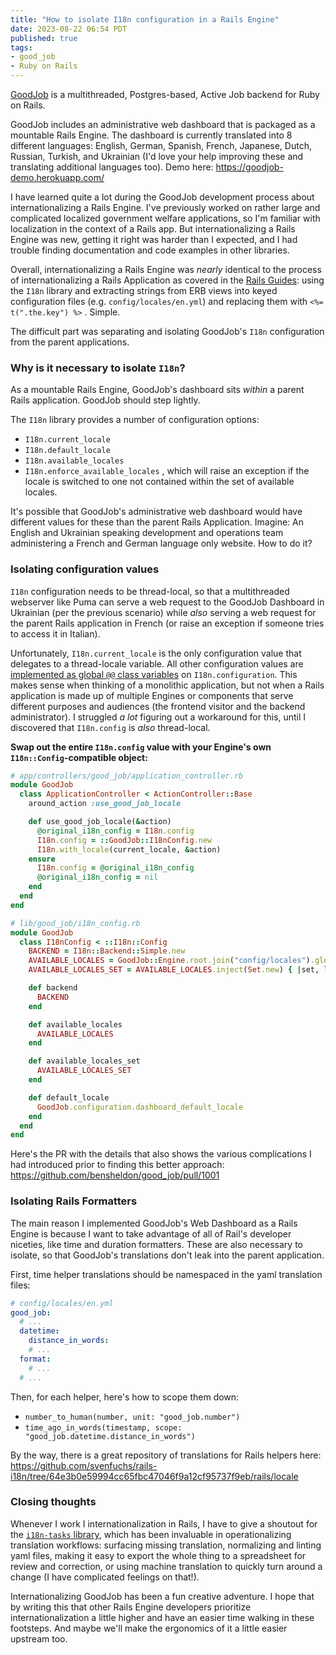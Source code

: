 ```yaml
---
title: "How to isolate I18n configuration in a Rails Engine"
date: 2023-08-22 06:54 PDT
published: true
tags:
- good_job
- Ruby on Rails
---
```


[GoodJob](https://github.com/bensheldon/good_job) is a multithreaded, Postgres-based, Active Job backend for Ruby on Rails.

GoodJob includes an administrative web dashboard that is packaged as a mountable Rails Engine. The dashboard is currently translated into 8 different languages: English, German, Spanish, French, Japanese, Dutch, Russian, Turkish, and Ukrainian (I'd love your help improving these and translating additional languages too). Demo here: https://goodjob-demo.herokuapp.com/

I have learned quite a lot during the GoodJob development process about internationalizing a Rails Engine. I've previously worked on rather large and complicated localized government welfare applications, so I'm familiar with localization in the context of a Rails app. But internationalizing a Rails Engine was new, getting it right was harder than I expected, and I had trouble finding documentation and code examples in other libraries.

Overall, internationalizing a Rails Engine was _nearly_ identical to the process of internationalizing a Rails Application as covered in the [Rails Guides](https://guides.rubyonrails.org/i18n.html): using the `I18n` library and extracting strings from ERB views into keyed configuration files (e.g. `config/locales/en.yml`) and replacing them with `<%= t(".the.key") %>` . Simple.

The difficult part was separating and isolating GoodJob's `I18n` configuration from the parent applications.

### Why is it necessary to isolate `I18n`?

As a mountable Rails Engine, GoodJob's dashboard sits _within_ a parent Rails application. GoodJob should step lightly. 

The `I18n` library provides a number of configuration options:

- `I18n.current_locale`
- `I18n.default_locale`
- `I18n.available_locales`
- `I18n.enforce_available_locales` , which will raise an exception if the locale is switched to one not contained within the set of available locales. 

It's possible that GoodJob's administrative web dashboard would have different values for these than the parent Rails Application. Imagine: An English and Ukrainian speaking development and operations team administering a French and German language only website. How to do it?

### Isolating configuration values

`I18n` configuration needs to be thread-local, so that a multithreaded webserver like Puma can serve a web request to the GoodJob Dashboard in Ukrainian (per the previous scenario) while _also_ serving a web request for the parent Rails application in French (or raise an exception if someone tries to access it in Italian). 

Unfortunately,  `I18n.current_locale` is the only configuration value that delegates to a thread-locale variable. All other configuration values are [implemented as global `@@` class variables](https://github.com/ruby-i18n/i18n/blob/7cf09474b77fd41e65d979134b0525f67cf371b0/lib/i18n/config.rb#L58) on `I18n.configuration`. This makes sense when thinking of a monolithic application, but not when a Rails application is made up of multiple Engines or components that serve different purposes and audiences (the frontend visitor and the backend administrator). I struggled _a lot_ figuring out a workaround for this, until I discovered that `I18n.config` is _also_ thread-local.

**Swap out the entire `I18n.config`  value with your Engine's own `I18n::Config`-compatible object:**

```ruby
# app/controllers/good_job/application_controller.rb
module GoodJob
  class ApplicationController < ActionController::Base
    around_action :use_good_job_locale

    def use_good_job_locale(&action)
      @original_i18n_config = I18n.config
      I18n.config = ::GoodJob::I18nConfig.new
      I18n.with_locale(current_locale, &action)
    ensure
      I18n.config = @original_i18n_config
      @original_i18n_config = nil
    end
  end
end

# lib/good_job/i18n_config.rb
module GoodJob
  class I18nConfig < ::I18n::Config
    BACKEND = I18n::Backend::Simple.new
    AVAILABLE_LOCALES = GoodJob::Engine.root.join("config/locales").glob("*.yml").map { |path| File.basename(path, ".yml").to_sym }.uniq
    AVAILABLE_LOCALES_SET = AVAILABLE_LOCALES.inject(Set.new) { |set, locale| set << locale.to_s << locale.to_sym }

    def backend
      BACKEND
    end

    def available_locales
      AVAILABLE_LOCALES
    end

    def available_locales_set
      AVAILABLE_LOCALES_SET
    end

    def default_locale
      GoodJob.configuration.dashboard_default_locale
    end
  end
end
```

Here's the PR with the details that also shows the various complications I had introduced prior to finding this better approach: https://github.com/bensheldon/good_job/pull/1001

### Isolating Rails Formatters

The main reason I implemented GoodJob's Web Dashboard as a Rails Engine is because I want to take advantage of all of Rail's developer niceties, like time and duration formatters. These are also necessary to isolate, so that GoodJob's translations don't leak into the parent application.

First, time helper translations should be namespaced in the yaml translation files:

```yaml
# config/locales/en.yml
good_job: 
  # ...
  datetime:
    distance_in_words:
    # ...
  format: 
    # ...
  # ...
```

Then, for each helper, here's how to scope them down:

- `number_to_human(number, unit: "good_job.number")`
- `time_ago_in_words(timestamp, scope: "good_job.datetime.distance_in_words")`

By the way, there is a great repository of translations for Rails helpers here: https://github.com/svenfuchs/rails-i18n/tree/64e3b0e59994cc65fbc47046f9a12cf95737f9eb/rails/locale

### Closing thoughts

Whenever I work I internationalization in Rails, I have to give a shoutout for the [`i18n-tasks` library](https://github.com/glebm/i18n-tasks), which has been invaluable in operationalizing translation workflows: surfacing missing translation, normalizing and linting yaml files, making it easy to export the whole thing to a spreadsheet for review and correction, or using machine translation to quickly turn around a change (I have complicated feelings on that!).

Internationalizing GoodJob has been a fun creative adventure. I hope that by writing this that other Rails Engine developers prioritize internationalization a little higher and have an easier time walking in these footsteps. And maybe we'll make the ergonomics of it a little easier upstream too.
